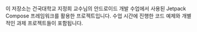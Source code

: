 이 저장소는 건국대학교 지정희 교수님의 안드로이드 개발 수업에서 사용된 Jetpack Compose 프레임워크를 활용한 프로젝트입니다. 수업 시간에 진행한 코드 예제와 개별적인 과제 프로젝트들이 포함됩니다.
